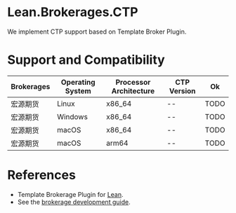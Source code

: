 # Lean.Brokerages.CTP

We implement CTP support based on Template Broker Plugin.

# Support and Compatibility

| Brokerages | Operating System | Processor Architecture | CTP Version | Ok |
| - | - | - | - | - |
| 宏源期货 | Linux | x86_64 | -- | TODO |
| 宏源期货 | Windows | x86_64 | -- | TODO |
| 宏源期货 | macOS | x86_64 | -- | TODO |
| 宏源期货 | macOS | arm64 | -- | TODO |

# References

- Template Brokerage Plugin for [Lean](https://github.com/QuantConnect/Lean).
- See the [brokerage development guide](https://www.quantconnect.com/tutorials/open-source/brokerage-development-guide).
